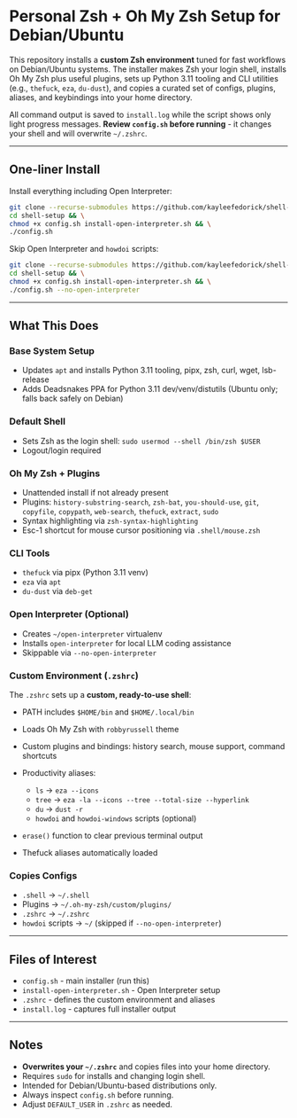 # Personal Zsh + Oh My Zsh Setup for Debian/Ubuntu

This repository installs a **custom Zsh environment** tuned for fast workflows on Debian/Ubuntu systems. The installer makes Zsh your login shell, installs Oh My Zsh plus useful plugins, sets up Python 3.11 tooling and CLI utilities (e.g., `thefuck`, `eza`, `du-dust`), and copies a curated set of configs, plugins, aliases, and keybindings into your home directory.

All command output is saved to `install.log` while the script shows only light progress messages. **Review `config.sh` before running** - it changes your shell and will overwrite `~/.zshrc`.

---

## One-liner Install

Install everything including Open Interpreter:

```bash
git clone --recurse-submodules https://github.com/kayleefedorick/shell-setup && \
cd shell-setup && \
chmod +x config.sh install-open-interpreter.sh && \
./config.sh
```

Skip Open Interpreter and `howdoi` scripts:


```bash
git clone --recurse-submodules https://github.com/kayleefedorick/shell-setup && \
cd shell-setup && \
chmod +x config.sh install-open-interpreter.sh && \
./config.sh --no-open-interpreter
```

---

## What This Does

### Base System Setup

* Updates `apt` and installs Python 3.11 tooling, pipx, zsh, curl, wget, lsb-release
* Adds Deadsnakes PPA for Python 3.11 dev/venv/distutils (Ubuntu only; falls back safely on Debian)

### Default Shell

* Sets Zsh as the login shell: `sudo usermod --shell /bin/zsh $USER`
* Logout/login required

### Oh My Zsh + Plugins

* Unattended install if not already present
* Plugins: `history-substring-search`, `zsh-bat`, `you-should-use`, `git`, `copyfile`, `copypath`, `web-search`, `thefuck`, `extract`, `sudo`
* Syntax highlighting via `zsh-syntax-highlighting`
* Esc-1 shortcut for mouse cursor positioning via `.shell/mouse.zsh`

### CLI Tools

* `thefuck` via pipx (Python 3.11 venv)
* `eza` via `apt`
* `du-dust` via `deb-get`

### Open Interpreter (Optional)

* Creates `~/open-interpreter` virtualenv
* Installs `open-interpreter` for local LLM coding assistance
* Skippable via `--no-open-interpreter`

### Custom Environment (`.zshrc`)

The `.zshrc` sets up a **custom, ready-to-use shell**:

* PATH includes `$HOME/bin` and `$HOME/.local/bin`
* Loads Oh My Zsh with `robbyrussell` theme
* Custom plugins and bindings: history search, mouse support, command shortcuts
* Productivity aliases:

  * `ls` → `eza --icons`
  * `tree` → `eza -la --icons --tree --total-size --hyperlink`
  * `du` → `dust -r`
  * `howdoi` and `howdoi-windows` scripts (optional)
* `erase()` function to clear previous terminal output
* Thefuck aliases automatically loaded

### Copies Configs

* `.shell` → `~/.shell`
* Plugins → `~/.oh-my-zsh/custom/plugins/`
* `.zshrc` → `~/.zshrc`
* `howdoi` scripts → `~/` (skipped if `--no-open-interpreter`)

---

## Files of Interest

* `config.sh` - main installer (run this)
* `install-open-interpreter.sh` - Open Interpreter setup
* `.zshrc` - defines the custom environment and aliases
* `install.log` - captures full installer output

---

## Notes

* **Overwrites your `~/.zshrc`** and copies files into your home directory.
* Requires `sudo` for installs and changing login shell.
* Intended for Debian/Ubuntu-based distributions only.
* Always inspect `config.sh` before running.
* Adjust `DEFAULT_USER` in `.zshrc` as needed.
